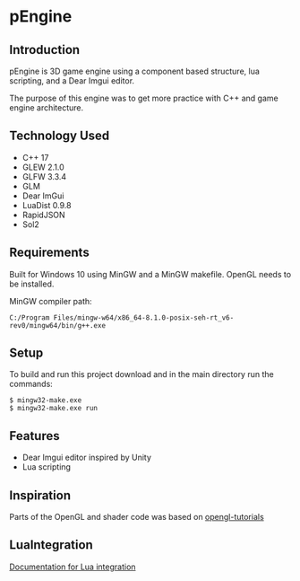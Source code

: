 # pEngine

## Introduction

pEngine is 3D game engine using a component based structure, lua scripting, and a Dear Imgui editor.

The purpose of this engine was to get more practice with C++ and game engine architecture.

## Technology Used
* C++ 17
* GLEW 2.1.0
* GLFW 3.3.4
* GLM
* Dear ImGui
* LuaDist 0.9.8
* RapidJSON
* Sol2

## Requirements
Built for Windows 10 using MinGW and a MinGW makefile. OpenGL needs to be installed.

MinGW compiler path:
```
C:/Program Files/mingw-w64/x86_64-8.1.0-posix-seh-rt_v6-rev0/mingw64/bin/g++.exe
```

## Setup
To build and run this project download and in the main directory run the commands:

```
$ mingw32-make.exe
$ mingw32-make.exe run
```

## Features
* Dear Imgui editor inspired by Unity
* Lua scripting

## Inspiration
Parts of the OpenGL and shader code was based on [opengl-tutorials](https://github.com/opengl-tutorials/ogl)

## LuaIntegration
[Documentation for Lua integration](LuaDocumentation.md)